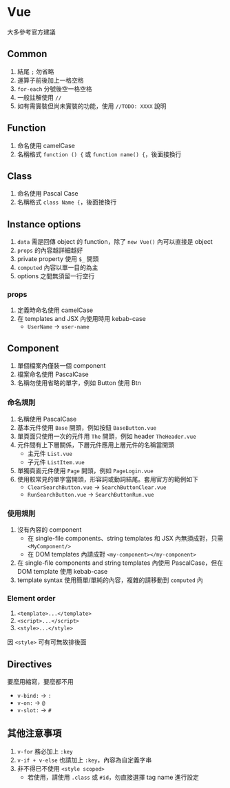 # Vue

大多參考官方建議

## Common

1. 結尾 `;` 勿省略
1. 運算子前後加上一格空格
1. `for-each` 分號後空一格空格
1. 一般註解使用 `//`
1. 如有需實裝但尚未實裝的功能，使用 `//TODO: XXXX` 說明

## Function

1. 命名使用 camelCase
1. 名稱格式 `function () {` 或 `function name() {`，後面接換行

## Class

1. 命名使用 Pascal Case
1. 名稱格式 `class Name {`，後面接換行

## Instance options

1. `data` 需是回傳 object 的 function，除了 `new Vue()` 內可以直接是 object
1. `props` 的內容越詳細越好
1. private property 使用 `$_` 開頭
1. `computed` 內容以單一目的為主
1. options 之間無須留一行空行

### props

1. 定義時命名使用 camelCase
1. 在 templates and JSX 內使用時用 kebab-case
    - `UserName` -> `user-name`

## Component

1. 單個檔案內僅裝一個 component
1. 檔案命名使用 PascalCase
1. 名稱勿使用省略的單字，例如 Button 使用 Btn

### 命名規則

1. 名稱使用 PascalCase
1. 基本元件使用 `Base` 開頭，例如按鈕 `BaseButton.vue`
1. 單頁面只使用一次的元件用 `The` 開頭，例如 header `TheHeader.vue`
1. 元件間有上下層關係，下層元件應用上層元件的名稱當開頭
    - 主元件 `List.vue`
    - 子元件 `ListItem.vue`
1. 單獨頁面元件使用 `Page` 開頭，例如 `PageLogin.vue`
1. 使用較常見的單字當開頭，形容詞或動詞結尾。套用官方的範例如下
    - `ClearSearchButton.vue` -> `SearchButtonClear.vue`
    - `RunSearchButton.vue` -> `SearchButtonRun.vue`

### 使用規則

1. 沒有內容的 component
    - 在 single-file components、string templates 和 JSX 內無須成對，只需 `<MyComponent/>`
    - 在 DOM templates 內請成對 `<my-component></my-component>`
1. 在 single-file components and string templates 內使用 PascalCase，但在 DOM template 使用 kebab-case
1. template syntax 使用簡單/單純的內容，複雜的請移動到 `computed` 內

### Element order

1. `<template>...</template>`
1. `<script>...</script>`
1. `<style>...</style>`

因 `<style>` 可有可無故排後面

## Directives

要麼用縮寫，要麼都不用

- `v-bind:` -> `:`
- `v-on:` -> `@`
- `v-slot:` -> `#`

## 其他注意事項

1. `v-for` 務必加上 `:key`
1. `v-if + v-else` 也請加上 `:key`，內容為自定義字串
1. 非不得已不使用 `<style scoped>`
    - 若使用，請使用 `.class` 或 `#id`，勿直接選擇 tag name 進行設定
